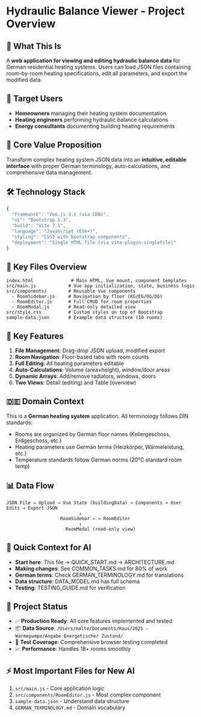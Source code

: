 # Hydraulic Balance Viewer - Project Overview

## 🎯 What This Is
A **web application for viewing and editing hydraulic balance data** for German residential heating systems. Users can load JSON files containing room-by-room heating specifications, edit all parameters, and export the modified data.

## 👤 Target Users
- **Homeowners** managing their heating system documentation
- **Heating engineers** performing hydraulic balance calculations
- **Energy consultants** documenting building heating requirements

## 🔑 Core Value Proposition
Transform complex heating system JSON data into an **intuitive, editable interface** with proper German terminology, auto-calculations, and comprehensive data management.

## 🛠 Technology Stack
```javascript
{
  "framework": "Vue.js 3.x (via CDN)",
  "ui": "Bootstrap 5.3",
  "build": "Vite 7.1",
  "language": "JavaScript (ES6+)",
  "styling": "CSS3 with Bootstrap components",
  "deployment": "Single HTML file (via vite-plugin-singlefile)"
}
```

## 📁 Key Files Overview
```
index.html              # Main HTML, Vue mount, component templates
src/main.js            # Vue app initialization, state, business logic
src/components/        # Reusable Vue components
  - RoomSidebar.js     # Navigation by floor (KG/EG/OG/DG)
  - RoomEditor.js      # Full CRUD for room properties
  - RoomModal.js       # Read-only detailed view
src/style.css          # Custom styles on top of Bootstrap
sample-data.json       # Example data structure (18 rooms)
```

## 🌟 Key Features
1. **File Management**: Drag-drop JSON upload, modified export
2. **Room Navigation**: Floor-based tabs with room counts
3. **Full Editing**: All heating parameters editable
4. **Auto-Calculations**: Volume (area×height), window/door areas
5. **Dynamic Arrays**: Add/remove radiators, windows, doors
6. **Two Views**: Detail (editing) and Table (overview)

## 🇩🇪 Domain Context
This is a **German heating system** application. All terminology follows DIN standards:
- Rooms are organized by German floor names (Kellergeschoss, Erdgeschoss, etc.)
- Heating parameters use German terms (Heizkörper, Wärmeleistung, etc.)
- Temperature standards follow German norms (20°C standard room temp)

## 📊 Data Flow
```
JSON File → Upload → Vue State (buildingData) → Components → User Edits → Export JSON
                           ↓
                    RoomSidebar ← → RoomEditor
                           ↓
                      RoomModal (read-only view)
```

## 🚀 Quick Context for AI
- **Start here**: This file → QUICK_START.md → ARCHITECTURE.md
- **Making changes**: See COMMON_TASKS.md for 80% of work
- **German terms**: Check GERMAN_TERMINOLOGY.md for translations
- **Data structure**: DATA_MODEL.md has full schema
- **Testing**: TESTING_GUIDE.md for verification

## 📝 Project Status
- ✅ **Production Ready**: All core features implemented and tested
- 📦 **Data Source**: `/Users/malte/Documents/Haus/2025 - Wärmepumpe/Angabe Energetischer Zustand/`
- 🧪 **Test Coverage**: Comprehensive browser testing completed
- 📈 **Performance**: Handles 18+ rooms smoothly

## ⚡ Most Important Files for New AI
1. `src/main.js` - Core application logic
2. `src/components/RoomEditor.js` - Most complex component
3. `sample-data.json` - Understand data structure
4. `GERMAN_TERMINOLOGY.md` - Domain vocabulary